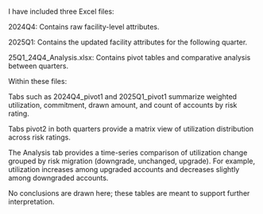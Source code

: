 I have included three Excel files:

2024Q4: Contains raw facility-level attributes.

2025Q1: Contains the updated facility attributes for the following quarter.

25Q1_24Q4_Analysis.xlsx: Contains pivot tables and comparative analysis between quarters.

Within these files:

Tabs such as 2024Q4_pivot1 and 2025Q1_pivot1 summarize weighted utilization, commitment, drawn amount, and count of accounts by risk rating.

Tabs pivot2 in both quarters provide a matrix view of utilization distribution across risk ratings.

The Analysis tab provides a time-series comparison of utilization change grouped by risk migration (downgrade, unchanged, upgrade). For example, utilization increases among upgraded accounts and decreases slightly among downgraded accounts.

No conclusions are drawn here; these tables are meant to support further interpretation.
